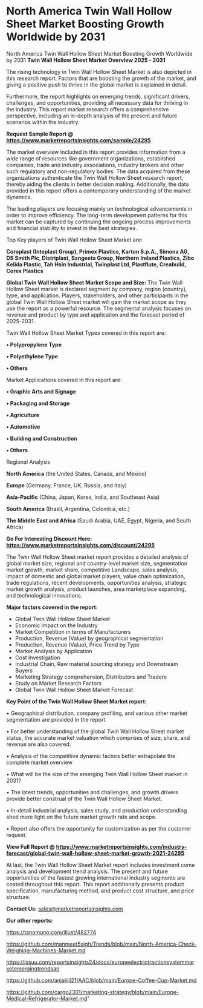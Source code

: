 # North America Twin Wall Hollow Sheet Market Boosting Growth Worldwide by 2031
North America Twin Wall Hollow Sheet Market Boosting Growth Worldwide by 2031
<Strong> Twin Wall Hollow Sheet Market Overview 2025 - 2031</strong>

The rising technology in Twin Wall Hollow Sheet Market is also depicted in this research report. Factors that are boosting the growth of the market, and giving a positive push to thrive in the global market is explained in detail.

Furthermore, the report highlights on emerging trends, significant drivers, challenges, and opportunities, providing all necessary data for thriving in the industry. This report market research offers a comprehensive perspective, including an in-depth analysis of the present and future scenarios within the industry.

<strong>Request Sample Report @ <a href=https://www.marketreportsinsights.com/sample/24295>https://www.marketreportsinsights.com/sample/24295</a></strong>

The market overview included in this report provides information from a wide range of resources like government organizations, established companies, trade and industry associations, industry brokers and other such regulatory and non-regulatory bodies. The data acquired from these organizations authenticate the Twin Wall Hollow Sheet research report, thereby aiding the clients in better decision making. Additionally, the data provided in this report offers a contemporary understanding of the market dynamics.

The leading players are focusing mainly on technological advancements in order to improve efficiency. The long-term development patterns for this market can be captured by continuing the ongoing process improvements and financial stability to invest in the best strategies.

Top Key players of Twin Wall Hollow Sheet Market are:

<strong>Coroplast (Inteplast Group), Primex Plastics, Karton S.p.A., Simona AG, DS Smith Plc, Distriplast, Sangeeta Group, Northern Ireland Plastics, Zibo Kelida Plastic, Tah Hsin Industrial, Twinplast Ltd, Plastflute, Creabuild, Corex Plastics</strong>

<strong><b>Global Twin Wall Hollow Sheet Market Scope and Size:</b></strong>
The Twin Wall Hollow Sheet market is declared segment by company, region (country), type, and application. Players, stakeholders, and other participants in the global Twin Wall Hollow Sheet market will gain the market scope as they use the report as a powerful resource. The segmental analysis focuses on revenue and product by type and application and the forecast period of 2025-2031.

Twin Wall Hollow Sheet Market Types covered in this report are:

<strong>• Polypropylene Type

• Polyethylene Type

• Others</strong>

Market Applications covered in this report are:

<strong>• Graphic Arts and Signage

• Packaging and Storage

• Agriculture

• Automotive

• Building and Construction

• Others</strong> 

Regional Analysis

<strong>North America</strong> (the United States, Canada, and Mexico)

<strong>Europe</strong> (Germany, France, UK, Russia, and Italy)

<strong>Asia-Pacific</strong> (China, Japan, Korea, India, and Southeast Asia)

<strong>South America</strong> (Brazil, Argentina, Colombia, etc.)

<strong>The Middle East and Africa</strong> (Saudi Arabia, UAE, Egypt, Nigeria, and South Africa)

<strong>Go For Interesting Discount Here: <a href=https://www.marketreportsinsights.com/discount/24295>https://www.marketreportsinsights.com/discount/24295</a></strong>

The Twin Wall Hollow Sheet market report provides a detailed analysis of global market size, regional and country-level market size, segmentation market growth, market share, competitive Landscape, sales analysis, impact of domestic and global market players, value chain optimization, trade regulations, recent developments, opportunities analysis, strategic market growth analysis, product launches, area marketplace expanding, and technological innovations.

<strong><b>Major factors covered in the report:</b></strong>
<ul>
  <li>Global Twin Wall Hollow Sheet Market </li>
  <li>Economic Impact on the Industry</li>
  <li>Market Competition in terms of Manufacturers</li>
  <li>Production, Revenue (Value) by geographical segmentation</li>
  <li>Production, Revenue (Value), Price Trend by Type</li>
  <li>Market Analysis by Application</li>
  <li>Cost Investigation</li>
  <li>Industrial Chain, Raw material sourcing strategy and Downstream Buyers</li>
  <li>Marketing Strategy comprehension, Distributors and Traders</li>
  <li>Study on Market Research Factors</li>
  <li>Global Twin Wall Hollow Sheet Market Forecast</li>
</ul>

<strong><b>Key Point of the Twin Wall Hollow Sheet Market report:</b></strong>

• Geographical distribution, company profiling, and various other market segmentation are provided in the report.

• For better understanding of the global Twin Wall Hollow Sheet market status, the accurate market valuation which comprises of size, share, and revenue are also covered.

• Analysis of the competitive dynamic factors better extrapolate the complete market overview

• What will be the size of the emerging Twin Wall Hollow Sheet market in 2031?

• The latest trends, opportunities and challenges, and growth drivers provide better construal of the Twin Wall Hollow Sheet Market.

• In-detail industrial analysis, sales study, and production understanding shed more light on the future market growth rate and scope.

• Report also offers the opportunity for customization as per the customer request.

<strong><b>View Full Report @ <a href=https://www.marketreportsinsights.com/industry-forecast/global-twin-wall-hollow-sheet-market-growth-2021-24295>https://www.marketreportsinsights.com/industry-forecast/global-twin-wall-hollow-sheet-market-growth-2021-24295</a></b></strong>


At last, the Twin Wall Hollow Sheet Market report includes investment come analysis and development trend analysis. The present and future opportunities of the fastest growing international industry segments are coated throughout this report. This report additionally presents product specification, manufacturing method, and product cost structure, and price structure.

<strong>Contact Us:</strong>
sales@marketreportsinsights.com

<strong>Our other reports:</strong>

<a href=https://tanomuno.com/illust/482774>https://tanomuno.com/illust/482774</a>

<a href=https://github.com/manmeet5sigh/Trends/blob/main/North-America-Check-Weighing-Machines-Market.md>https://github.com/manmeet5sigh/Trends/blob/main/North-America-Check-Weighing-Machines-Market.md</a>

<a href=https://issuu.com/reportsinsights24/docs/europeelectrictractionsystemmarketemergingtrendsan>https://issuu.com/reportsinsights24/docs/europeelectrictractionsystemmarketemergingtrendsan</a>

<a href=https://github.com/anjaliiii21/AAC/blob/main/Europe-Coffee-Cup-Market.md>https://github.com/anjaliiii21/AAC/blob/main/Europe-Coffee-Cup-Market.md</a>

<a href=https://github.com/cargo2301/marketing-strategy/blob/main/Europe-Medical-Refrigerator-Market.md>https://github.com/cargo2301/marketing-strategy/blob/main/Europe-Medical-Refrigerator-Market.md</a>"
